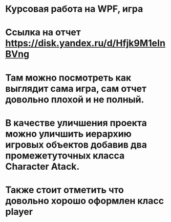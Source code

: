 # Курсовая работа на WPF, игра
# Ссылка на отчет https://disk.yandex.ru/d/Hfjk9M1eInBVng
# Там можно посмотреть как выглядит сама игра, сам отчет довольно плохой и не полный.
# В качестве уличшения проекта можно уличшить иерархию игровых объектов добавив два промежетуточных класса Character Atack.
# Также стоит отметить что довольно хорошо оформлен класс player
